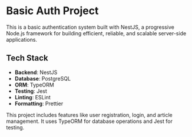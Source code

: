 # Basic Auth Project

This is a basic authentication system built with NestJS, a progressive Node.js framework for building efficient, reliable, and scalable server-side applications.

## Tech Stack

- **Backend**: NestJS
- **Database**: PostgreSQL
- **ORM**: TypeORM
- **Testing**: Jest
- **Linting**: ESLint
- **Formatting**: Prettier

This project includes features like user registration, login, and article management. It uses TypeORM for database operations and Jest for testing.
